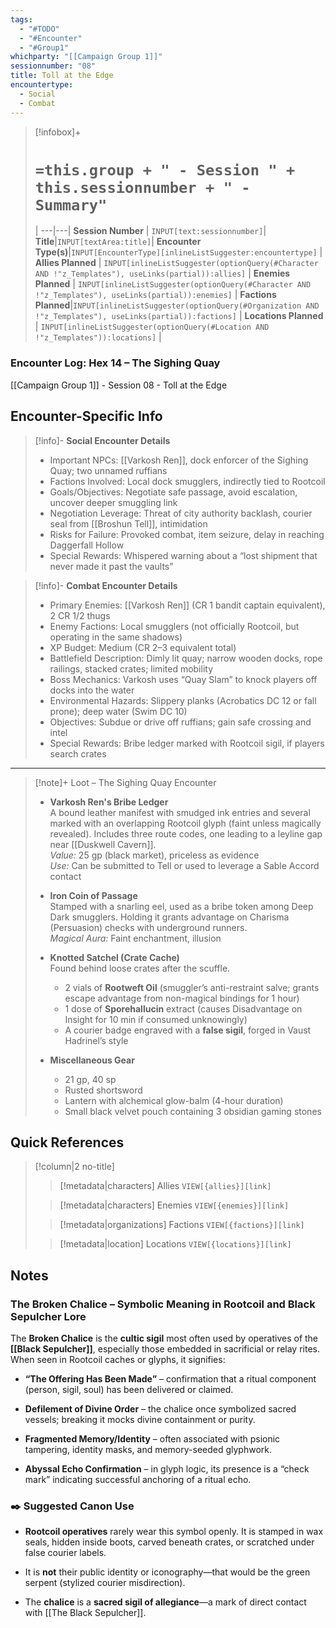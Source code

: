 ```yaml
---
tags:
  - "#TODO"
  - "#Encounter"
  - "#Group1"
whichparty: "[[Campaign Group 1]]"
sessionnumber: "08"
title: Toll at the Edge
encountertype:
  - Social
  - Combat
---
```

> [!infobox]+
> # `=this.group + " - Session " + this.sessionnumber + " - Summary"`
>  |
> ---|---|
> **Session Number** | `INPUT[text:sessionnumber]`|
> **Title**|`INPUT[textArea:title]`|
> **Encounter Type(s)**|`INPUT[EncounterType][inlineListSuggester:encountertype]` |
> **Allies Planned** | `INPUT[inlineListSuggester(optionQuery(#Character AND !"z_Templates"), useLinks(partial)):allies]` |
> **Enemies Planned** | `INPUT[inlineListSuggester(optionQuery(#Character AND !"z_Templates"), useLinks(partial)):enemies]` |
> **Factions Planned**|`INPUT[inlineListSuggester(optionQuery(#Organization AND !"z_Templates"), useLinks(partial)):factions]` |
> **Locations Planned** | `INPUT[inlineListSuggester(optionQuery(#Location AND !"z_Templates")):locations]` |

### Encounter Log: Hex 14 – The Sighing Quay  
[[Campaign Group 1]] - Session 08 - Toll at the Edge

## Encounter-Specific Info
> [!info]- **Social Encounter Details**
> - Important NPCs: [[Varkosh Ren]], dock enforcer of the Sighing Quay; two unnamed ruffians  
> - Factions Involved: Local dock smugglers, indirectly tied to Rootcoil  
> - Goals/Objectives: Negotiate safe passage, avoid escalation, uncover deeper smuggling link  
> - Negotiation Leverage: Threat of city authority backlash, courier seal from [[Broshun Tell]], intimidation  
> - Risks for Failure: Provoked combat, item seizure, delay in reaching Daggerfall Hollow  
> - Special Rewards: Whispered warning about a “lost shipment that never made it past the vaults”

> [!info]- **Combat Encounter Details**
> - Primary Enemies: [[Varkosh Ren]] (CR 1 bandit captain equivalent), 2 CR 1/2 thugs  
> - Enemy Factions: Local smugglers (not officially Rootcoil, but operating in the same shadows)  
> - XP Budget: Medium (CR 2–3 equivalent total)  
> - Battlefield Description: Dimly lit quay; narrow wooden docks, rope railings, stacked crates; limited mobility  
> - Boss Mechanics: Varkosh uses “Quay Slam” to knock players off docks into the water  
> - Environmental Hazards: Slippery planks (Acrobatics DC 12 or fall prone); deep water (Swim DC 10)  
> - Objectives: Subdue or drive off ruffians; gain safe crossing and intel  
> - Special Rewards: Bribe ledger marked with Rootcoil sigil, if players search crates

---
> [!note]+ Loot – The Sighing Quay Encounter
> - **Varkosh Ren's Bribe Ledger**  
>   A bound leather manifest with smudged ink entries and several marked with an overlapping Rootcoil glyph (faint unless magically revealed). Includes three route codes, one leading to a leyline gap near [[Duskwell Cavern]].  
>   *Value:* 25 gp (black market), priceless as evidence  
>   *Use:* Can be submitted to Tell or used to leverage a Sable Accord contact  
>
> - **Iron Coin of Passage**  
>   Stamped with a snarling eel, used as a bribe token among Deep Dark smugglers. Holding it grants advantage on Charisma (Persuasion) checks with underground runners.  
>   *Magical Aura:* Faint enchantment, illusion  
>
> - **Knotted Satchel (Crate Cache)**  
>   Found behind loose crates after the scuffle.  
>   - 2 vials of **Rootweft Oil** (smuggler’s anti-restraint salve; grants escape advantage from non-magical bindings for 1 hour)  
>   - 1 dose of **Sporehallucin** extract (causes Disadvantage on Insight for 10 min if consumed unknowingly)  
>   - A courier badge engraved with a **false sigil**, forged in Vaust Hadrinel’s style  
>
> - **Miscellaneous Gear**  
>   - 21 gp, 40 sp  
>   - Rusted shortsword  
>   - Lantern with alchemical glow-balm (4-hour duration)  
>   - Small black velvet pouch containing 3 obsidian gaming stones

## Quick References

> [!column|2 no-title]
>> [!metadata|characters] Allies
>> `VIEW[{allies}][link]`
>
>> [!metadata|characters] Enemies
>> `VIEW[{enemies}][link]`
>
>> [!metadata|organizations] Factions
>> `VIEW[{factions}][link]`
>
>> [!metadata|location] Locations
>> `VIEW[{locations}][link]`

## Notes

### The Broken Chalice – Symbolic Meaning in Rootcoil and Black Sepulcher Lore

The **Broken Chalice** is the **cultic sigil** most often used by operatives of the **[[Black Sepulcher]]**, especially those embedded in sacrificial or relay rites. When seen in Rootcoil caches or glyphs, it signifies:

- **“The Offering Has Been Made”** – confirmation that a ritual component (person, sigil, soul) has been delivered or claimed.
    
- **Defilement of Divine Order** – the chalice once symbolized sacred vessels; breaking it mocks divine containment or purity.
    
- **Fragmented Memory/Identity** – often associated with psionic tampering, identity masks, and memory-seeded glyphwork.
    
- **Abyssal Echo Confirmation** – in glyph logic, its presence is a “check mark” indicating successful anchoring of a ritual echo.
    

### ✒️ Suggested Canon Use

- **Rootcoil operatives** rarely wear this symbol openly. It is stamped in wax seals, hidden inside boots, carved beneath crates, or scratched under false courier labels.
    
- It is **not** their public identity or iconography—that would be the green serpent (stylized courier misdirection).
    
- The **chalice** is a **sacred sigil of allegiance**—a mark of direct contact with [[The Black Sepulcher]].